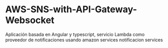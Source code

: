 # AWS-SNS-with-API-Gateway-Websocket

Aplicación basada en Angular y typescript, servicio Lambda como proveedor de notificaciones usando amazon services notificacion services

